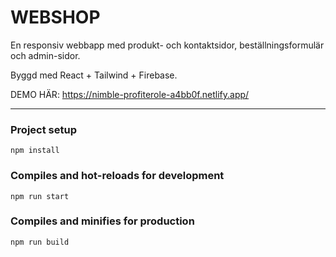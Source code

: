 # WEBSHOP
En responsiv webbapp med produkt- och kontaktsidor, beställningsformulär och admin-sidor.

Byggd med React + Tailwind + Firebase.

DEMO HÄR:
https://nimble-profiterole-a4bb0f.netlify.app/

---

### Project setup
```
npm install
```

### Compiles and hot-reloads for development
```
npm run start
```

### Compiles and minifies for production
```
npm run build
```
